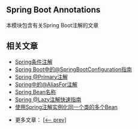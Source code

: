 ## Spring Boot Annotations

本模块包含有关Spring Boot注解的文章

## 相关文章

+ [Spring条件注解](docs/Spring条件注解.md)
+ [Spring Boot中的@SpringBootConfiguration指南](docs/SpringBoot中的@SpringBootConfiguration指南.md)
+ [Spring @Primary注解](docs/Spring-@Primary注解.md)
+ [Spring中的@AliasFor注解](docs/Spring中的@AliasFor注解.md)
+ [Spring Bean名称](docs/Spring-Bean名称.md)
+ [Spring @Lazy注解快速指南](docs/Spring-@Lazy注解快速指南.md)
+ [使用Spring注解实例化同一个类的多个Bean](docs/使用Spring注解实例化同一个类的多个Bean.md)

- 更多文章： [[<-- prev]](../spring-boot-annotations-1/README.md)